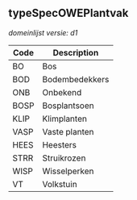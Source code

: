 ## typeSpecOWEPlantvak

*domeinlijst versie: d1* 

 |Code |Description	|
|	---	|	---	|
| BO | Bos |
| BOD | Bodembedekkers |
| ONB | Onbekend |
| BOSP | Bosplantsoen |
| KLIP | Klimplanten |
| VASP | Vaste planten |
| HEES | Heesters |
| STRR | Struikrozen |
| WISP | Wisselperken |
| VT | Volkstuin |
